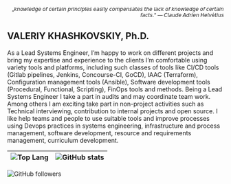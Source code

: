 <p align="right"><sub> „𝘬𝘯𝘰𝘸𝘭𝘦𝘥𝘨𝘦 𝘰𝘧 𝘤𝘦𝘳𝘵𝘢𝘪𝘯 𝘱𝘳𝘪𝘯𝘤𝘪𝘱𝘭𝘦𝘴 𝘦𝘢𝘴𝘪𝘭𝘺 𝘤𝘰𝘮𝘱𝘦𝘯𝘴𝘢𝘵𝘦𝘴 𝘵𝘩𝘦 𝘭𝘢𝘤𝘬 𝘰𝘧 𝘬𝘯𝘰𝘸𝘭𝘦𝘥𝘨𝘦 𝘰𝘧 𝘤𝘦𝘳𝘵𝘢𝘪𝘯 𝘧𝘢𝘤𝘵𝘴.“ —  𝘊𝘭𝘢𝘶𝘥𝘦 𝘈𝘥𝘳𝘪𝘦𝘯 𝘏𝘦𝘭𝘷é𝘵𝘪𝘶𝘴 </sub></p>

VALERIY KHASHKOVSKIY,
Ph.D.
---

As a Lead Systems Engineer, I’m happy to work on different projects and bring my expertise and experience to the clients I’m comfortable using variety tools and platforms, including such classes of tools like CI/CD tools (Gitlab pipelines, Jenkins, Concourse-CI, GoCD), IAAC (Terraform), Configuration management tools (Ansible), Software development tools (Procedural, Functional, Scripting), FinOps tools and methods. Being a Lead Systems Engineer I take a part in audits and may coordinate team work. Among others I am exciting take part in non-project activities such as Technical interviewing, contribution to internal projects and open source. I like help teams and people to use suitable tools and improve processes using Devops practices in systems engineering, infrastructure and process management, software development, resource and requirements management, curriculum development.

| ![Top Lang](https://github-readme-stats.vercel.app/api/top-langs/?username=vvkhash&show_icons=true) | ![GitHub stats](https://github-readme-stats.vercel.app/api?username=vvkhash&show_icons=true&layout=compact)  |
|---|---|

![GitHub followers](https://img.shields.io/github/followers/vvkhash?style=social)
